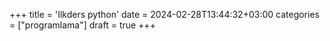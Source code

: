 +++
title = 'Ilkders python'
date = 2024-02-28T13:44:32+03:00
categories = ["programlama"]
draft = true
+++
